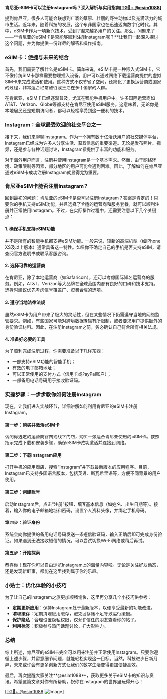 **肯尼亚eSIM卡可以注册Instagram吗？深入解析与实用指南[[TG💪+ @esim1088](https://t.me/s/esim1088)]**

提到肯尼亚，很多人可能会联想到广袤的草原、壮丽的野生动物以及充满活力的城市生活。近年来，随着科技的发展，这个东非国家也在迅速迈向数字化时代。其中，eSIM卡作为一项新兴技术，受到了越来越多用户的关注。那么，问题来了——**肯尼亚的eSIM卡是否能够顺利注册Instagram呢？**让我们一起深入探讨这个问题，并为你提供一份详尽的解答和操作指南。

### eSIM卡：便捷与未来的结合

首先，我们需要了解什么是eSIM卡。简单来说，eSIM卡是一种嵌入式SIM卡，它不像传统SIM卡那样需要物理插入设备。用户可以通过网络下载运营商提供的虚拟SIM卡来完成激活和使用。这种方式不仅节省了空间，还简化了更换运营商或国家的过程，非常适合经常旅行或生活在多个国家的人群。

在肯尼亚，eSIM卡已经逐渐普及，尤其在智能手机用户中。许多国际运营商如AT&T、Verizon、Globe等都支持在肯尼亚使用eSIM服务。这意味着，无论你是本地居民还是短期访问者，都可以轻松享受到这一便利的技术。

### Instagram：全球最受欢迎的社交平台之一

接下来，我们来聊聊Instagram。作为一个拥有数十亿活跃用户的社交媒体平台，Instagram已经成为许多人分享生活、获取信息的重要渠道。无论是发布照片、视频，还是参与各种话题讨论，Instagram都提供了丰富的功能和服务。

对于海外用户而言，注册并使用Instagram是一个基本需求。然而，由于网络环境、政策限制等因素，部分地区的用户可能会遇到困难。因此，了解如何在肯尼亚通过eSIM卡成功注册Instagram就显得尤为重要。

### 肯尼亚eSIM卡能否注册Instagram？

回到最初的问题：肯尼亚的eSIM卡是否可以注册Instagram？答案是肯定的！只要你的手机支持eSIM功能，并且选择了合适的运营商和服务套餐，就可以顺利注册并正常使用Instagram。不过，在实际操作过程中，还需要注意以下几个关键点：

#### 1. 确保手机支持eSIM功能
并不是所有的智能手机都支持eSIM功能。一般来说，较新的高端机型（如iPhone XS及以上版本）通常具备这一特性。如果你不确定自己的手机是否支持eSIM，请查阅官方说明书或联系客服咨询。

#### 2. 选择可靠的运营商
在肯尼亚，除了本地运营商（如Safaricom），还可以考虑国际知名运营商的服务。例如，AT&T、Verizon等大品牌在全球范围内都有良好的口碑和技术支持。选择时建议优先考虑信号覆盖广、资费合理的选项。

#### 3. 遵守当地法律法规
虽然eSIM卡为用户带来了极大的灵活性，但在某些情况下仍需遵守当地的网络监管要求。例如，有些国家可能对跨境数据传输有所限制，或者要求用户提供额外的身份验证材料。因此，在注册Instagram之前，务必确认自己符合所有相关法规。

#### 4. 准备好必要的工具
为了顺利完成注册过程，你需要准备以下几样东西：
- 一部支持eSIM功能的智能手机；
- 有效的电子邮箱地址；
- 可以正常使用的支付方式（信用卡或PayPal账户）；
- 一部备用电话号码用于接收验证码。

### 实操步骤：一步步教你如何注册Instagram

现在，让我们进入实战环节，详细讲解如何利用肯尼亚的eSIM卡注册Instagram。

#### 第一步：购买并激活eSIM卡
访问你选定的运营商官网或线下门店，购买一张适合肯尼亚使用的eSIM卡。按照指示完成下载和安装步骤，确保eSIM卡成功激活并连接到网络。

#### 第二步：下载Instagram应用
打开手机的应用商店，搜索“Instagram”并下载最新版本的应用程序。目前，Instagram已支持多国语言版本，包括英语、斯瓦希里语等，方便不同背景的用户使用。

#### 第三步：创建账号
启动Instagram后，点击“注册”按钮，填写基本信息（如姓名、出生日期等）。接着，输入你的电子邮箱地址和密码，设置个人资料头像，并绑定手机号码。

#### 第四步：验证身份
系统会向你提供的备用电话号码发送一条短信验证码，输入正确后即可完成身份验证。如果遇到无法接收短信的情况，可以尝试切换Wi-Fi网络或稍后再试。

#### 第五步：开始探索
恭喜你！现在你可以自由浏览Instagram上的海量内容啦。无论是关注好友动态，还是发现新鲜事，都能在这里找到属于你的乐趣。

### 小贴士：优化体验的小技巧

为了让自己的Instagram之旅更加顺畅愉快，这里再分享几个小技巧供参考：
- **定期更新应用**：保持Instagram处于最新版本，以便享受最新的功能改进。
- **清理缓存**：定期清理应用缓存，避免因存储不足导致运行缓慢。
- **保护隐私**：合理设置隐私权限，仅允许信任的朋友查看你的帖子。
- **利用标签**：积极参与热门话题讨论，扩大影响力。

### 总结

综上所述，肯尼亚的eSIM卡完全可以用来注册并正常使用Instagram。只要你遵循上述步骤，并留意细节问题，就能轻松实现这一目标。当然，科技进步日新月异，未来或许会有更多创新方式让我们的数字生活变得更加便捷高效。

最后，再次提醒大家关注**@esim1088**，获取更多关于eSIM卡的知识与资讯。希望这篇文章对你有所帮助，祝你在Instagram的世界里玩得开心！

[[TG💪+ @esim1088](https://t.me/s/esim1088) ![Image](https://i.postimg.cc/4NQfJmqS/Snipaste-2025-05-13-00-14-12.png)]